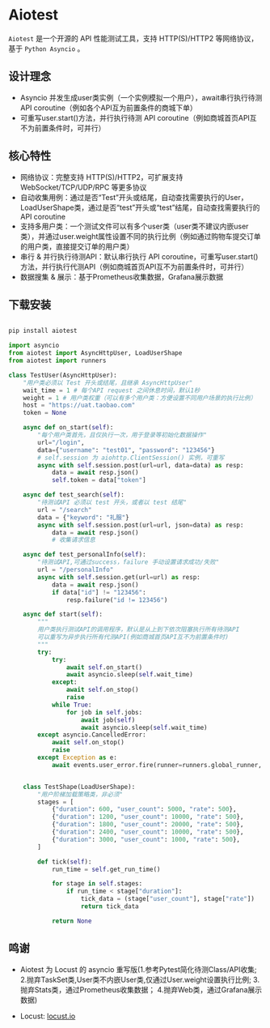 # Aiotest


`Aiotest` 是一个开源的 API 性能测试工具，支持 HTTP(S)/HTTP2 等网络协议，基于 `Python Asyncio` 。

## 设计理念

- Asyncio 并发生成user类实例（一个实例模拟一个用户），await串行执行待测 API coroutine（例如各个API互为前置条件的商城下单）
- 可重写user.start()方法，并行执行待测 API coroutine（例如商城首页API互不为前置条件时，可并行）

## 核心特性

- 网络协议：完整支持 HTTP(S)/HTTP2，可扩展支持 WebSocket/TCP/UDP/RPC 等更多协议
- 自动收集用例：通过是否“Test”开头或结尾，自动查找需要执行的User，LoadUserShape类，通过是否“test”开头或“test”结尾，自动查找需要执行的 API coroutine
- 支持多用户类：一个测试文件可以有多个user类（user类不建议内嵌user类），并通过user.weight属性设置不同的执行比例（例如通过购物车提交订单的用户类，直接提交订单的用户类）
- 串行 & 并行执行待测API：默认串行执行 API coroutine，可重写user.start()方法，并行执行代测API（例如商城首页API互不为前置条件时，可并行）
- 数据搜集 & 展示：基于Prometheus收集数据，Grafana展示数据

## 下载安装
```python

pip install aiotest
```

```python
import asyncio
from aiotest import AsyncHttpUser, LoadUserShape
from aiotest import runners

class TestUser(AsyncHttpUser):
    "用户类必须以 Test 开头或结尾，且继承 AsyncHttpUser"
    wait_time = 1 # 每个API request 之间休息时间，默认1秒
    weight = 1 # 用户类权重（可以有多个用户类：方便设置不同用户场景的执行比例）
    host = "https://uat.taobao.com"
    token = None

    async def on_start(self):
        "每个用户类首先，且仅执行一次，用于登录等初始化数据操作"
        url="/login", 
        data={"username": "test01", "password": "123456"}
        # self.session 为 aiohttp.ClientSession() 实例，可重写
        async with self.session.post(url=url, data=data) as resp:
            data = await resp.json()
            self.token = data["token"]

    async def test_search(self):
        "待测试API 必须以 test 开头，或者以 test 结尾"
        url = "/search"
        data = {"keyword": "礼服"}
        async with self.session.post(url=url, json=data) as resp:
            data = await resp.json()
            # 收集请求信息

    async def test_personalInfo(self):
        "待测试API,可通过success，failure 手动设置请求成功/失败"
        url = "/personalInfo"
        async with self.session.get(url=url) as resp:
            data = await resp.json()
            if data["id"] != "123456":
                resp.failure("id != 123456")

    async def start(self):
        """
        用户类执行测试API的调用程序，默认是从上到下依次阻塞执行所有待测API
        可以重写为异步执行所有代测API(例如商城首页API互不为前置条件时)
        """
        try:
            try:
                await self.on_start()
                await asyncio.sleep(self.wait_time)
            except:
                await self.on_stop()
                raise                
            while True:
                for job in self.jobs:
                    await job(self)
                    await asyncio.sleep(self.wait_time)
        except asyncio.CancelledError:
            await self.on_stop()
            raise
        except Exception as e:
            await events.user_error.fire(runner=runners.global_runner, error=f"{sys.exc_info()[0].__name__}: {e}" + "".join(traceback.format_tb(sys.exc_info()[2])).strip())


    class TestShape(LoadUserShape):
        "用户阶梯加载策略类，非必须"
        stages = [
            {"duration": 600, "user_count": 5000, "rate": 500},
            {"duration": 1200, "user_count": 10000, "rate": 500},
            {"duration": 1800, "user_count": 20000, "rate": 500},
            {"duration": 2400, "user_count": 10000, "rate": 500},
            {"duration": 3000, "user_count": 1000, "rate": 500},
        ]

        def tick(self):
            run_time = self.get_run_time()

            for stage in self.stages:
                if run_time < stage["duration"]:
                    tick_data = (stage["user_count"], stage["rate"])
                    return tick_data

            return None

```

## 鸣谢

- Aiotest 为 Locust 的 asyncio 重写版(1.参考Pytest简化待测Class/API收集; 2.抛弃TaskSet类,User类不内嵌User类,仅通过User.weight设置执行比例; 3.抛弃Stats类，通过Prometheus收集数据； 4.抛弃Web类，通过Grafana展示数据)

* Locust: [locust.io](https://locust.io)



